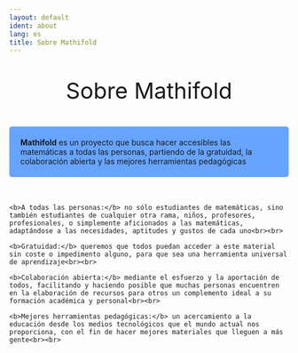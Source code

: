 ```yaml
---
layout: default
ident: about
lang: es
title: Sobre Mathifold
---
```


<div style="position: relative;" align="center">
<p style="font-size: 40px;">Sobre Mathifold</p>
</div>

<div class="plus">
	<div style="padding: 20px; background-color: rgb(102,164,255); border-radius: 5px"><b>Mathifold</b> es un proyecto que busca hacer accesibles las matemáticas a todas las personas, partiendo de la gratuidad, la colaboración abierta y las mejores herramientas pedagógicas</div><br><br>

    <b>A todas las personas:</b> no sólo estudiantes de matemáticas, sino también estudiantes de cualquier otra rama, niños, profesores, profesionales, o simplemente aficionados a las matemáticas, adaptándose a las necesidades, aptitudes y gustos de cada uno<br><br>

    <b>Gratuidad:</b> queremos que todos puedan acceder a este material sin coste o impedimento alguno, para que sea una herramienta universal de aprendizaje<br><br>

    <b>Colaboración abierta:</b> mediante el esfuerzo y la aportación de todos, facilitando y haciendo posible que muchas personas encuentren en la elaboración de recursos para otros un complemento ideal a su formación académica y personal<br><br>

    <b>Mejores herramientas pedagógicas:</b> un acercamiento a la educación desde los medios tecnológicos que el mundo actual nos proporciona, con el fin de hacer mejores materiales que lleguen a más gente<br><br>
</div>